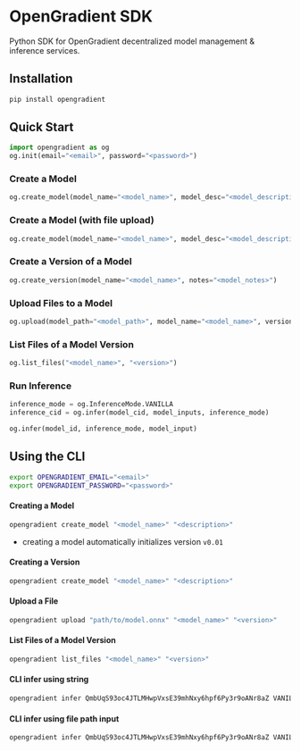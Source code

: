 # OpenGradient SDK

Python SDK for OpenGradient decentralized model management & inference services.

## Installation
```python
pip install opengradient
```

## Quick Start
```python
import opengradient as og
og.init(email="<email>", password="<password>")
```

### Create a Model
```python
og.create_model(model_name="<model_name>", model_desc="<model_description>")
```

### Create a Model (with file upload)
```python
og.create_model(model_name="<model_name>", model_desc="<model_description>", model_path="<model_path>")
```

### Create a Version of a Model
```python
og.create_version(model_name="<model_name>", notes="<model_notes>")
```

### Upload Files to a Model
```python
og.upload(model_path="<model_path>", model_name="<model_name>", version="<version>")
```

### List Files of a Model Version
```python
og.list_files("<model_name>", "<version>")
```

### Run Inference
```python
inference_mode = og.InferenceMode.VANILLA
inference_cid = og.infer(model_cid, model_inputs, inference_mode)
```

```python
og.infer(model_id, inference_mode, model_input)
```

## Using the CLI

```bash
export OPENGRADIENT_EMAIL="<email>"
export OPENGRADIENT_PASSWORD="<password>"
```

#### Creating a Model
```bash
opengradient create_model "<model_name>" "<description>" 
```
- creating a model automatically initializes version `v0.01`

#### Creating a Version
```bash
opengradient create_model "<model_name>" "<description>" 
```

#### Upload a File
```bash
opengradient upload "path/to/model.onnx" "<model_name>" "<version>" 
```

#### List Files of a Model Version
```bash
opengradient list_files "<model_name>" "<version>"
```

####  CLI infer using string 
```bash
opengradient infer QmbUqS93oc4JTLMHwpVxsE39mhNxy6hpf6Py3r9oANr8aZ VANILLA '{"num_input1":[1.0, 2.0, 3.0], "num_input2":10, "str_input1":["hello", "ONNX"], "str_input2":" world"}'
```

#### CLI infer using file path input
```bash
opengradient infer QmbUqS93oc4JTLMHwpVxsE39mhNxy6hpf6Py3r9oANr8aZ VANILLA --input_file input.json
```